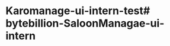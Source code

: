 # Karomanage-ui-intern-test#   b y t e b i l l i o n - S a l o o n M a n a g a e - u i - i n t e r n  
 